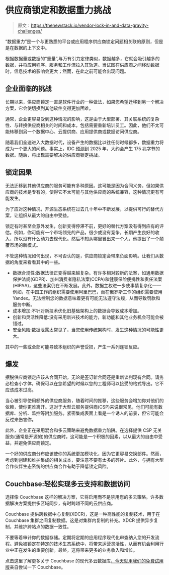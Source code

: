 # 供应商锁定和数据重力挑战

> 原文：<https://thenewstack.io/vendor-lock-in-and-data-gravity-challenges/>

“数据重力”是一个与更熟悉的平台或应用程序供应商锁定问题相关联的原则，但是是在数据的上下文中。

根据数据量或数据的“重量”,与万有引力定律类似，数据越多，它就会吸引越多的数据，并将应用程序、服务和工作流拉入其轨道。当试图在供应商之间移动数据时，信息技术的影响会更大；然而，在此之前可能会出现问题。

## **企业面临的挑战**

长期以来，供应商锁定一直是软件行业的一种做法，如果您希望迁移到另一个解决方案，它会使切换到其他软件变得更加困难。

通常，企业更容易受到这种情况的影响，这是由于大型部署、其关联系统的复杂性、与转换供应商相关的时间和成本，包括需要重新培训员工。因此，他们不太可能转移到另一个数据中心、云提供商、应用提供商或数据访问供应商。

随着我们全速进入大数据时代，设备产生的数据比以往任何时候都多，数据重力将成为一个更大的问题。事实上，IDC [预测](https://www.datanami.com/2022/01/11/big-growth-forecasted-for-big-data/)到 2025 年，大约会产生 175 兆字节的数据。随后，将出现需要解决的供应商锁定挑战。

## **锁定因果**

无法迁移到其他供应商的服务可能有多种原因。这可能是因为合同义务，但如果供应商的技术是专有的，使得它不太可能与其他供应商的系统兼容，这种情况更有可能发生。

为了应对这种情况，开源生态系统在过去几十年中不断发展，以提供可行的替代方案，让组织从最大的自由中受益。

锁定有时甚至会意外发生，创新变得停滞不前，更好的替代方案没有得到应有的评估。例如，你可能有一个市场领先的产品，很少或没有竞争，长期产生良好的收入，所以没有什么动力去现代化。然后不知从哪里冒出来一个人，他提出了一个颠覆市场的新模式。

不管这种情况如何出现，不可否认的是，供应商锁定会带来负面影响。让我们从数据的角度来看看其中的一些。

*   数据合规性:数据法律正变得越来越复杂。有许多相对较新的法案，如通用数据保护法规(GDPR)、加州消费者隐私法案(CCPA)和健康保险便携性和责任法案(HIPAA)，这些法案仍在不断发展。此外，数据主权进一步使事情复杂化——例如，在中国工作的组织需要使用阿里巴巴，而在俄罗斯工作的组织需要使用 Yandex。无法控制您的数据意味着更有可能无法遵守法规，从而导致罚款和服务中断。
*   成本增加:不针对新技术优化旧基础架构上的数据会导致成本增加。
*   创新和灵活性降低:没有采用新兴技术的能力，新功能和其他业务机会可能会被错过。
*   安全风险:数据泄露太常见了，当您使用传统架构时，发生这种情况的可能性更大。

其中的一些或全部可能导致本组织的声誉受损，产生一系列连锁反应。

## 爆发

摆脱供应商锁定应该从合同开始，无论是签订新合同还是重新谈判现有合同。请务必检查小字体，确保可以在您希望的时候以您的工程师可以接受的格式导出。它不应该成本过高。

当心被引导使用额外的供应商服务，随着时间的推移，这些服务会增加你对他们的依赖，使你更难离开。这对于大型云服务提供商(CSP)来说很常见，他们可能有数据库、分析、监控等附加服务。紧密集成表面上看是一个诱人的前景，但它可能会反过来伤害你。

此外，企业正在采用混合和多云策略来避免数据重力陷阱。在选择提供 CSP 无关服务(通常是开源的)的供应商时，这可能是一个积极的因素，以从最大的自由中受益，并避免供应商锁定。

一个好的供应商分布应该使你的系统更加模块化，因为它更容易交换部件。然而，考虑到创建和维护集成的相关成本，要注意不要有太多的碎片。此外，与拥有大型合作伙伴生态系统的供应商合作有助于降低锁定风险。

## **Couchbase:轻松实现多云支持和数据访问**

选择像 Couchbase 这样的解决方案，它将启用而不是禁用您的多云策略。许多数据解决方案提供多区域同步，有时跨越不同的云供应商。

Couchbase 提供跨数据中心复制(XDCR)，这是一种高性能的复制技术，用于在 Couchbase 集群之间复制数据。这是对集群内复制的补充。XDCR 提供异步复制，并维护跨站点的数据一致性。

不要等着审计你的数据存储。定期将定期的应用程序现代化审查纳入您的开发流程。避免被锁定在特定的技术生态系统中，将带来运营灵活性，从而有机会利用行业中正在发生的重要创新。最终，这将带来更多的业务收入和增长。

点击这里了解更多关于 Couchbase 的现代多云数据库[，今天就用我们的免费](https://www.couchbase.com/products/server)[试用版](https://cloud.couchbase.com/sign-up/?ref=blog)亲自尝试一下 Couchbase。

<svg xmlns:xlink="http://www.w3.org/1999/xlink" viewBox="0 0 68 31" version="1.1"><title>Group</title> <desc>Created with Sketch.</desc></svg>
